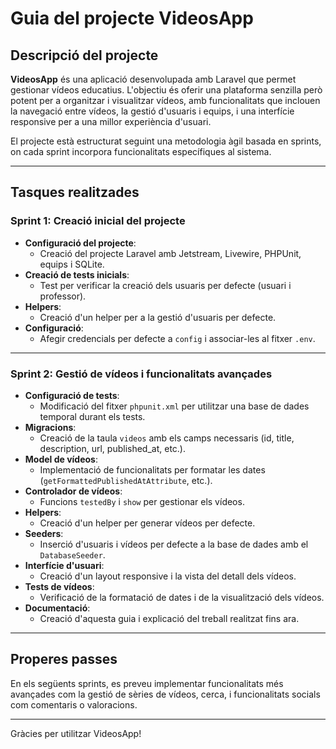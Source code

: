 # Guia del projecte VideosApp

## Descripció del projecte
**VideosApp** és una aplicació desenvolupada amb Laravel que permet gestionar vídeos educatius. L'objectiu és oferir una plataforma senzilla però potent per a organitzar i visualitzar vídeos, amb funcionalitats que inclouen la navegació entre vídeos, la gestió d'usuaris i equips, i una interfície responsive per a una millor experiència d'usuari.

El projecte està estructurat seguint una metodologia àgil basada en sprints, on cada sprint incorpora funcionalitats específiques al sistema.

---

## Tasques realitzades

### Sprint 1: Creació inicial del projecte
- **Configuració del projecte**:
    - Creació del projecte Laravel amb Jetstream, Livewire, PHPUnit, equips i SQLite.
- **Creació de tests inicials**:
    - Test per verificar la creació dels usuaris per defecte (usuari i professor).
- **Helpers**:
    - Creació d'un helper per a la gestió d'usuaris per defecte.
- **Configuració**:
    - Afegir credencials per defecte a `config` i associar-les al fitxer `.env`.

---

### Sprint 2: Gestió de vídeos i funcionalitats avançades
- **Configuració de tests**:
    - Modificació del fitxer `phpunit.xml` per utilitzar una base de dades temporal durant els tests.
- **Migracions**:
    - Creació de la taula `videos` amb els camps necessaris (id, title, description, url, published_at, etc.).
- **Model de vídeos**:
    - Implementació de funcionalitats per formatar les dates (`getFormattedPublishedAtAttribute`, etc.).
- **Controlador de vídeos**:
    - Funcions `testedBy` i `show` per gestionar els vídeos.
- **Helpers**:
    - Creació d'un helper per generar vídeos per defecte.
- **Seeders**:
    - Inserció d'usuaris i vídeos per defecte a la base de dades amb el `DatabaseSeeder`.
- **Interfície d'usuari**:
    - Creació d'un layout responsive i la vista del detall dels vídeos.
- **Tests de vídeos**:
    - Verificació de la formatació de dates i de la visualització dels vídeos.
- **Documentació**:
    - Creació d'aquesta guia i explicació del treball realitzat fins ara.

---

## Properes passes
En els següents sprints, es preveu implementar funcionalitats més avançades com la gestió de sèries de vídeos, cerca, i funcionalitats socials com comentaris o valoracions.

---

Gràcies per utilitzar VideosApp!
